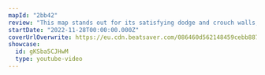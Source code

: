```yaml
---
mapId: "2bb42"
review: "This map stands out for its satisfying dodge and crouch walls, tech moves that flow nicely,  excellent emphasis on fun sounds, and great lightshow that adds to the experience!"
startDate: "2022-11-28T00:00:00.000Z"
coverUrlOverwrite: https://eu.cdn.beatsaver.com/086460d562148459cebb887ca37d64e816ae444a.jpg
showcase:
  id: gKSba5CJHwM
  type: youtube-video
---
```

